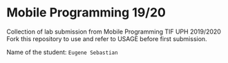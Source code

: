 # Mobile Programming 19/20
Collection of lab submission from Mobile Programming TIF UPH 2019/2020
Fork this repository to use and refer to USAGE before first submission.

Name of the student: `Eugene Sebastian`
